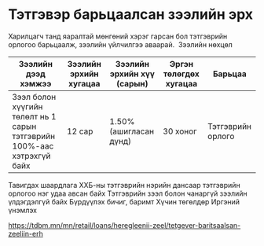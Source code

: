 # Тэтгэвэр барьцаалсан зээлийн эрх
Харилцагч танд яаралтай мөнгөний хэрэг гарсан бол тэтгэврийн орлогоо барьцаалж, зээлийн үйлчилгээ аваарай. 
Зээлийн нөхцөл

|Зээлийн дээд хэмжээ|Зээлийн эрхийн хугацаа|Зээлийн эрхийн хүү (сарын)|Эргэн төлөгдөх хугацаа|Барьцаа|
|---|---|---|---|---|
|Зээл болон хүүгийн төлөлт нь 1 сарын тэтгэврийн 100%-аас хэтрэхгүй байх|12 сар|1.50%(ашигласан дүнд)|30 хоног|Тэтгэврийн орлого|

Тавигдах шаардлага
ХХБ-ны тэтгэврийн нэрийн дансаар тэтгэврийн орлогоо нэг удаа авсан байх
Тэтгэврийн зээл болон чанаргүй зээлийн үлдэгдэлгүй байх
Бүрдүүлэх бичиг, баримт
Хүчин төгөлдөр Иргэний үнэмлэх

https://tdbm.mn/mn/retail/loans/heregleenii-zeel/tetgever-baritsaalsan-zeeliin-erh